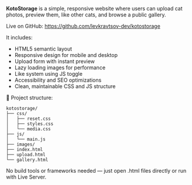 **KotoStorage** is a simple, responsive website where users can upload cat photos, preview them, like other cats, and browse a public gallery.

Live on GitHub: https://github.com/levkravtsov-dev/kotostorage

It includes:
- HTML5 semantic layout
- Responsive design for mobile and desktop
- Upload form with instant preview
- Lazy loading images for performance
- Like system using JS toggle
- Accessibility and SEO optimizations
- Clean, maintainable CSS and JS structure

📁 Project structure:
```pre
kotostorage/
├── css/
│   ├── reset.css
│   ├── styles.css
│   └── media.css
├── js/
│   └── main.js
├── images/
├── index.html
├── upload.html
└── gallery.html
```

No build tools or frameworks needed — just open .html files directly or run with Live Server.
